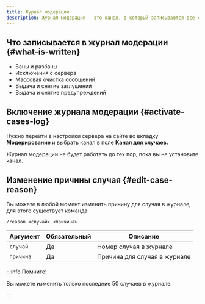 ```yaml
---
title: Журнал модерации
description: Журнал модерации – это канал, в который записываются все случаи модерации
---
```


## Что записывается в журнал модерации {#what-is-written}

- Баны и разбаны
- Исключения с сервера
- Массовая очистка сообщений
- Выдача и снятие заглушений
- Выдача и снятие предупреждений

## Включение журнала модерации {#activate-cases-log}

Нужно перейти в настройки сервера на сайте во вкладку **Модерирование** и выбрать канал в поле **Канал для случаев.**

Журнал модерации не будет работать до тех пор, пока вы не установите канал.

## Изменение причины случая {#edit-case-reason}

Вы можете в любой момент изменить причину для случая в журнале, для этого существует команда:

`/reason <случай> <причина>`

| Аргумент  | Обязательный | Описание                     |
| --------- | ------------ | ---------------------------- |
| `случай`  | Да           | Номер случая в журнале       |
| `причина` | Да           | Причина для случая в журнале |

:::info Помните!

Вы можете изменить только последние 50 случаев в журнале.

:::
